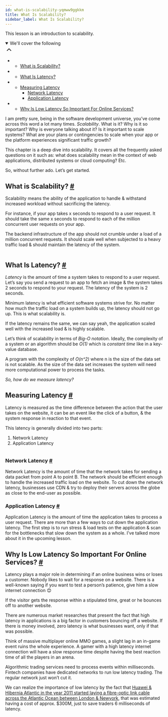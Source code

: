 ```yaml
---
id: what-is-scalability-yqmww9ggkkm
title: What Is Scalability?
sidebar_label: What Is Scalability?
---
```


<div class="PageSummary__TopLeft-sc-19qsvz4-36 fwauBw"><p class="PageSummary__Description-sc-19qsvz4-13 cPWwbw">This lesson is an introduction to scalability.</p><div class="PageSummary__Toc-sc-19qsvz4-39 gUDsJM"><details open="" class="styles__PageTOCStyled-rf9d2l-0 jgnDfg"><summary role="button" tabindex="0" class="styles__HeadingWrap-rf9d2l-1 jpKLlP">We'll cover the following<div rotate="0" color="black" size="24" display="inline-flex" name="icon-button" class="styles__IconButton-sc-12pjl04-0 bLjBRS"><svg xmlns="http://www.w3.org/2000/svg" width="24" height="24" viewBox="0 0 24 24" fill="none" stroke="currentColor" stroke-width="2" stroke-linecap="round" stroke-linejoin="round"><polyline points="18 15 12 9 6 15"></polyline></svg></div></summary><div class="markdown-container-div"><div class="markdownViewer Markdown__Viewer-sc-7qtuee-1 dZltoR" role="none"><ul>
<li>
<ul>
<li><a href="#what-is-scalability">What is Scalability?</a></li>
</ul>
</li>
<li>
<ul>
<li><a href="#what-is-latency">What Is Latency?</a></li>
</ul>
</li>
<li>
<ul>
<li><a href="#measuring-latency">Measuring Latency</a>
<ul>
<li><a href="#network-latency">Network Latency</a></li>
<li><a href="#application-latency">Application Latency</a></li>
</ul>
</li>
</ul>
</li>
<li>
<ul>
<li><a href="#why-is-low-latency-so-important-for-online-services">Why Is Low Latency So Important For Online Services?</a></li>
</ul>
</li>
</ul>
</div></div></details></div></div><div class="styles__ViewerComponentViewStyled-sc-1xosrua-0 cvzEyH"><div><div><div><div><div class=""><div class=""><div class="markdown-container-div"><div class="markdownViewer Markdown__Viewer-sc-7qtuee-1 zJKNA" role="none"><p data-id="89d5384049145f030608c42205d3917e">I am pretty sure, being in the software development universe, you’ve come across this word a lot many times. <em>Scalability</em>. What is it? Why is it so important? Why is everyone talking about it?
Is it important to scale systems? What are your plans or contingencies to scale when your app or the platform experiences significant traffic growth?</p>
<p data-id="5dfcfc52245d579fc7135a3da17a28f8">This chapter is a deep dive into scalability. It covers all the frequently asked questions on it such as: what does scalability mean in the context of web applications, distributed systems or cloud computing? Etc.</p>
<p data-id="130ec72fb77b37fbe8ce1ba0afd56c60">So, without further ado. Let’s get started.</p>
</div></div></div></div></div></div></div></div></div><div class="styles__ViewerComponentViewStyled-sc-1xosrua-0 cvzEyH"><div><div><div><div><div class=""><div class=""><div class="markdown-container-div"><div class="markdownViewer Markdown__Viewer-sc-7qtuee-1 zJKNA" role="none"><h2 id="what-is-scalability" data-id="c34ed5254a890c824f6c5a1d2ac24c19">What is Scalability? <a class="markdownIt-Anchor" href="#what-is-scalability"><span class="anchor-link">#</span></a></h2>
<p data-id="af012066d43914a2568e7d22b852f94a">Scalability means the ability of the application to handle &amp; withstand increased workload without sacrificing the latency.</p>
<p data-id="05906c2c0681725f6c8e38179390959c">For instance, if your app takes x seconds to respond to a user request. It should take the same x seconds to respond to each of the million concurrent user requests on your app.</p>
<p data-id="544d6fd35be7d35ba56e448ad962a5b3">The backend infrastructure of the app should not crumble under a load of a million concurrent requests. It should scale well when subjected to a heavy traffic load &amp; should maintain the latency of the system.</p>
<p data-id="d41d8cd98f00b204e9800998ecf8427e"><img src="assets/courses_web-application-software-architecture-101_assets_api_collection_6064040858091520_6411938009448448_page_5894859313381376_image_5493542946340864.jpeg" alt=""></p>
</div></div></div></div></div></div></div></div></div><div class="styles__ViewerComponentViewStyled-sc-1xosrua-0 cvzEyH"><div><div><div><div><div class=""><div class=""><div class="markdown-container-div"><div class="markdownViewer Markdown__Viewer-sc-7qtuee-1 zJKNA" role="none"><h2 id="what-is-latency" data-id="1145af1bc8e7c709f7da4c1a0d734039">What Is Latency? <a class="markdownIt-Anchor" href="#what-is-latency"><span class="anchor-link">#</span></a></h2>
<p data-id="93c5d1f9929754e61785c21ddcbe4bb7"><em>Latency</em> is the amount of time a system takes to respond to a user request. Let’s say you send a request to an app to fetch an image &amp; the system takes 2 seconds to respond to your request. The latency of the system is 2 seconds.</p>
<p data-id="27c810d0313829669485d201c75a3aa5">Minimum latency is what efficient software systems strive for. No matter how much the traffic load on a system builds up, the latency should not go up. This is what scalability is.</p>
<p data-id="dfde02815e62cdb14f5e1429ff7b4ba7">If the latency remains the same, we can say yeah, the application scaled well with the increased load &amp; is highly scalable.</p>
<p data-id="35c6e3e8b155b92b4a007685b7757bc4">Let’s think of scalability in terms of <em>Big-O notation</em>. Ideally, the complexity of a system or an algorithm should be <em>O(1)</em> which is <em>constant time</em> like in a key-value database.</p>
<p data-id="d74eb55848c348d4abff84a50ec28e7c">A program with the complexity of <em>O(n^2)</em> where n is the size of the data set is not scalable. As the size of the data set increases the system will need more computational power to process the tasks.</p>
<p data-id="4b3df617e1e598818ef2f5aecb37475d"><em>So, how do we measure latency?</em></p>
</div></div></div></div></div></div></div></div></div><div class="styles__ViewerComponentViewStyled-sc-1xosrua-0 cvzEyH"><div><div><div><div><div class=""><div class=""><div class="markdown-container-div"><div class="markdownViewer Markdown__Viewer-sc-7qtuee-1 zJKNA" role="none"><h2 id="measuring-latency" data-id="537096344eceabac21279df2e05c598a">Measuring Latency <a class="markdownIt-Anchor" href="#measuring-latency"><span class="anchor-link">#</span></a></h2>
<p data-id="8d91a4fa7be5fec0002284da806225ab">Latency is measured as the time difference between the action that the user takes on the website, it can be an event like the click of a button, &amp; the system response in reaction to that event.</p>
<p data-id="98f1ebb67c0355454d2fcc1e5f05cb16">This latency is generally divided into two parts:</p>
<ol data-id="e26f06c2cd25d90000719e3d29c51f35">
<li>Network Latency</li>
<li>Application Latency</li>
</ol>
<p data-id="d41d8cd98f00b204e9800998ecf8427e"><img src="assets/courses_web-application-software-architecture-101_assets_api_collection_6064040858091520_6411938009448448_page_5894859313381376_image_4804805030576128.jpeg" alt=""></p>
<h3 id="network-latency" data-id="f21d08829faf985815ba3baa0d5cc34b">Network Latency <a class="markdownIt-Anchor" href="#network-latency"><span class="anchor-link">#</span></a></h3>
<p data-id="a2ca658bf295e13f602b4e310ff625df">Network Latency is the amount of time that the network takes for sending a data packet from point A to point B. The network should be efficient enough to handle the increased traffic load on the website.
To cut down the network latency, businesses use CDN &amp; try to deploy their servers across the globe as close to the end-user as possible.</p>
<h3 id="application-latency" data-id="956d37e10370978aa90c222f27f4d7b6">Application Latency <a class="markdownIt-Anchor" href="#application-latency"><span class="anchor-link">#</span></a></h3>
<p data-id="d8e0d640ca3b2636cc7414dfa7c1288b">Application Latency is the amount of time the application takes to process a user request. There are more than a few ways to cut down the application latency.
The first step is to run stress &amp; load tests on the application &amp; scan for the bottlenecks that slow down the system as a whole. I’ve talked more about it in the upcoming lesson.</p>
</div></div></div></div></div></div></div></div></div><div class="styles__ViewerComponentViewStyled-sc-1xosrua-0 cvzEyH"><div><div><div><div><div class=""><div class=""><div class="markdown-container-div"><div class="markdownViewer Markdown__Viewer-sc-7qtuee-1 zJKNA" role="none"><h2 id="why-is-low-latency-so-important-for-online-services" data-id="f65c0413ad9ffd18345936f85265d8c6">Why Is Low Latency So Important For Online Services? <a class="markdownIt-Anchor" href="#why-is-low-latency-so-important-for-online-services"><span class="anchor-link">#</span></a></h2>
<p data-id="5adf8707bf129883334c40e2c7b384b6">Latency plays a major role in determining if an online business wins or loses a customer. Nobody likes to wait for a response on a website. There is a well-known saying if you want to test a person’s patience, give him a slow internet connection 😊</p>
<p data-id="779e857236cce44fe5351807c8985d42">If the visitor gets the response within a stipulated time, great or he bounces off to another website.</p>
<p data-id="2a83de4b1f40c354e28e5f408f237a12">There are numerous market researches that present the fact that high latency in applications is a big factor in customers bouncing off a website. If there is money involved, zero latency is what businesses want, only if that was possible.</p>
<p data-id="cd4e1aa0ee0a07a6fa0837c47343a28b">Think of massive multiplayer online MMO games, a slight lag in an in-game event ruins the whole experience. A gamer with a high latency internet connection will have a slow response time despite having the best reaction time of all the players in an arena.</p>
<p data-id="8930a264ae7af4824b2e91d4fd4f3c60">Algorithmic trading services need to process events within milliseconds. Fintech companies have dedicated networks to run low latency trading. The regular network just won’t cut it.</p>
<p data-id="867663466b8bf4d6c6296c74cb9fd4ff">We can realize the importance of low latency by the fact that <a href="https://www.telegraph.co.uk/technology/news/8753784/The-300m-cable-that-will-save-traders-milliseconds.html" target="_blank">Huawei &amp; Hibernia Atlantic in the year 2011 started laying a fibre-optic link cable across the Atlantic Ocean between London &amp; Newyork</a>, that was estimated having a cost of approx. $300M, just to save traders 6 milliseconds of latency.</p>
</div></div></div></div></div></div></div></div></div>
